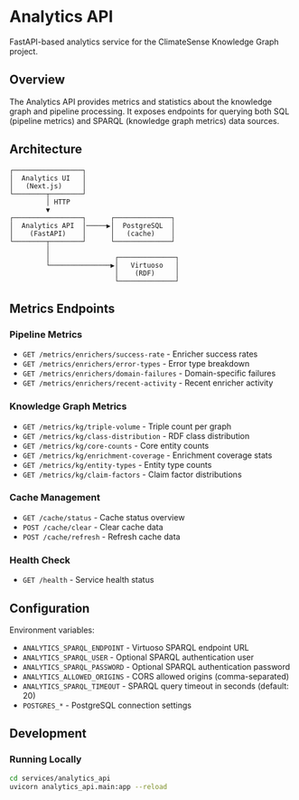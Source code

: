 # Analytics API

FastAPI-based analytics service for the ClimateSense Knowledge Graph project.

## Overview

The Analytics API provides metrics and statistics about the knowledge graph and pipeline processing. It exposes endpoints for querying both SQL (pipeline metrics) and SPARQL (knowledge graph metrics) data sources.

## Architecture

```
┌─────────────────┐
│  Analytics UI   │
│   (Next.js)     │
└────────┬────────┘
         │ HTTP
         ▼
┌─────────────────┐      ┌──────────────┐
│  Analytics API  │─────▶│  PostgreSQL  │
│    (FastAPI)    │      │   (cache)    │
└────────┬────────┘      └──────────────┘
         │
         │                ┌──────────────┐
         └───────────────▶│   Virtuoso   │
                          │    (RDF)     │
                          └──────────────┘
```

## Metrics Endpoints

### Pipeline Metrics

- `GET /metrics/enrichers/success-rate` - Enricher success rates
- `GET /metrics/enrichers/error-types` - Error type breakdown
- `GET /metrics/enrichers/domain-failures` - Domain-specific failures
- `GET /metrics/enrichers/recent-activity` - Recent enricher activity

### Knowledge Graph Metrics

- `GET /metrics/kg/triple-volume` - Triple count per graph
- `GET /metrics/kg/class-distribution` - RDF class distribution
- `GET /metrics/kg/core-counts` - Core entity counts
- `GET /metrics/kg/enrichment-coverage` - Enrichment coverage stats
- `GET /metrics/kg/entity-types` - Entity type counts
- `GET /metrics/kg/claim-factors` - Claim factor distributions

### Cache Management

- `GET /cache/status` - Cache status overview
- `POST /cache/clear` - Clear cache data
- `POST /cache/refresh` - Refresh cache data

### Health Check

- `GET /health` - Service health status

## Configuration

Environment variables:

- `ANALYTICS_SPARQL_ENDPOINT` - Virtuoso SPARQL endpoint URL
- `ANALYTICS_SPARQL_USER` - Optional SPARQL authentication user
- `ANALYTICS_SPARQL_PASSWORD` - Optional SPARQL authentication password
- `ANALYTICS_ALLOWED_ORIGINS` - CORS allowed origins (comma-separated)
- `ANALYTICS_SPARQL_TIMEOUT` - SPARQL query timeout in seconds (default: 20)
- `POSTGRES_*` - PostgreSQL connection settings

## Development

### Running Locally

```bash
cd services/analytics_api
uvicorn analytics_api.main:app --reload
```
